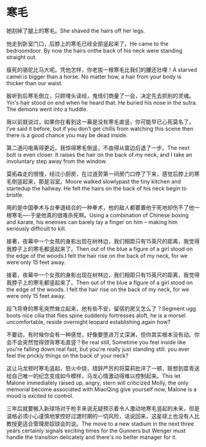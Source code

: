 # 寒毛

<p><span class="chinese">她刮掉了腿上的寒毛。</span><span class="english">She shaved the hairs off her legs.</span></p>

<p><span class="chinese">他走到卧室门口，后脖上的寒毛已经全部竖起来了。</span><span class="english">He came to the bedroomdoor. By now the hairs onthe back of his neck were standing straight out.</span></p>

<p><span class="chinese">瘦死的骆驼比马大呢。凭他怎样，你老拔一根寒毛比我们的腰还壮哩！</span><span class="english">A starved camel is bigger than a horse. No matter how, a hair from your body is thicker than our waist.</span></p>

<p><span class="chinese">殷听到后寒毛倒立，只顾埋头读经，鬼怪们商量了一会，决定先去抓别的灵魂。</span><span class="english">Yin's hair stood on end when he heard that. He buried his nose in the sutra. The demons went into a huddle.</span></p>

<p><span class="chinese">我以前就说过，如果你在看到这一幕是没有寒毛直竖，你可能早已心死莫名了。</span><span class="english">I’ve said it before, but if you don’t get chills from watching this scene then there is a good chance you may be dead inside.</span></p>

<p><span class="chinese">第二道闪电离得更近。我惊得寒毛倒竖，不由得从窗边后退了一步。</span><span class="english">The next bolt is even closer. It raises the hair on the back of my neck, and I take an involuntary step away from the window.</span></p>

<p><span class="chinese">莫拓森走的很慢，经过小厨房，在过道旁第一间房门口停了下来，感觉后脖上的寒毛倒竖起来，那是浴室。</span><span class="english">Moore walked slowlypast the tiny kitchen and startedup the hallway. He felt the hairs on the back of his neck begin to bristle.</span></p>

<p><span class="chinese">用的是中国拳术与台拳道结合的一种拳术，他的敌人都要置他于死地却伤不了他一根寒毛—-于是他真的很难杀死啊。</span><span class="english">Using a combination of Chinese boxing and karate, his enemies can barely lay a finger on him – making him seriously difficult to kill.</span></p>

<p><span class="chinese">接著，夜幕中一个女孩的身影出现在树林边，我们相距只有15英尺的距离，我觉得我脖子上的寒毛都竖起来了。</span><span class="english">Then out of the blue a figure of a girl stood on the edge of the woods.I felt the hair rise on the back of my neck, for we were only 15 feet away.</span></p>

<p><span class="chinese">接着，夜幕中一个女孩的身影出现在树林边，我们相距只有15英尺的距离，我觉得我脖子上的寒毛都竖起来了。</span><span class="english">Then out of the blue a figure of a girl stood on the edge of the woods. I felt the hair rise on the back of my neck, for we were only 15 feet away.</span></p>

<p><span class="chinese">段飞背脊的寒毛突然耸立起来，他有些不安，留宿豹房又怎么了？</span><span class="english">Segment ugg boots nice cilia that flies spine suddenly fortresses aloft, he is a morsel uncomfortable, reside overnight leopard establishing again how?</span></p>

<p><span class="chinese">不要动，有时候你会有一种感觉，好像要堕进万丈深渊，但你其实根本没有动。你会不会突然觉得颈背寒毛直竖？</span><span class="english">Be real still, Sometime you feel inside like you're falling down real fast, but you're really just standing still. you ever feel the prickly things on the back of your neck?</span></p>

<p><span class="chinese">这让马龙顿时寒毛竖起，怒火中烧，措辞严厉的将莫莉批评了一顿，联想到苗青送给自己唯一的纪念变成如今模样，马龙心情激动得难以控制起来。</span><span class="english">This let Malone immediately raised up, angry, stern will criticized Molly, the only memorial become associated with MiaoQing give yourself now, Malone is a mood is excited to control.</span></p>

<p><span class="chinese">三年后就要搬入新球场对于枪手来说无疑预示着令人激动地寒毛竖起的未来，但是温格必须小心谨慎地掌控好过渡时期的一切风险，话说回来，这星球上也没有人比教授更适合管理房奴球会的说。</span><span class="english">The move to a new stadium in the next three years certainly signals exciting times for the Gunners but Wenger must handle the transition delicately and there's no better manager for it.</span></p>

